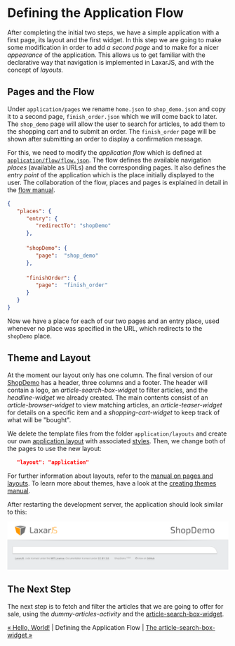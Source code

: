 # Defining the Application Flow

After completing the initial two steps, we have a simple application with a first page, its layout and the first widget.
In this step we are going to make some modification in order to add _a second page_ and to make for a nicer _appearance_ of the application.
This allows us to get familiar with the declarative way that navigation is implemented in LaxarJS, and with the concept of _layouts._


## Pages and the Flow

Under `application/pages` we rename `home.json` to `shop_demo.json` and copy it to a second page, `finish_order.json` which we will come back to later.
The `shop_demo` page will allow the user to search for articles, to add them to the shopping cart and to submit an order.
The `finish_order` page will be shown after submitting an order to display a confirmation message.

For this, we need to modify the *application flow* which is defined at [`application/flow/flow.json`](../../application/flow/flow.json).
The flow defines the available navigation *places* (available as URLs) and the corresponding pages.
It also defines the *entry point* of the application which is the place initially displayed to the user.
The collaboration of the flow, places and pages is explained in detail in the [flow manual](https://github.com/LaxarJS/laxar/blob/master/docs/manuals/flow_and_places.md#flow-and-places).

```json
{
   "places": {
      "entry": {
         "redirectTo": "shopDemo"
      },

      "shopDemo": {
         "page":  "shop_demo"
      },

      "finishOrder": {
         "page":  "finish_order"
      }
   }
}
```

Now we have a place for each of our two pages and an entry place, used whenever no place was specified in the URL, which redirects to the `shopDemo` place.


## Theme and Layout

At the moment our layout only has one column.
The final version of our [ShopDemo](http://laxarjs.github.io/shop-demo/#/shopDemo) has a header, three columns and a footer.
The header will contain a logo, an _article-search-box-widget_ to filter articles, and the _headline-widget_ we already created.
The main contents consist of an _article-browser-widget_ to view matching articles, an _article-teaser-widget_ for details on a specific item and a _shopping-cart-widget_ to keep track of what will be "bought".

We delete the template files from the folder `application/layouts` and create our own [application layout](../../application/layouts/application/default.theme/application.html) with associated [styles](https://github.com/LaxarJS/shop-demo/blob/feature/5-documentation-add-manual-references/application/layouts/application/default.theme/css/application.css).
Then, we change both of the pages to use the new layout:

```json
   "layout": "application"
```

For further information about layouts, refer to the [manual on pages and layouts](https://github.com/LaxarJS/laxar/blob/master/docs/manuals/writing_pages.md#writing-pages).
To learn more about themes, have a look at the [creating themes manual](https://github.com/LaxarJS/laxar/blob/master/docs/manuals/creating_themes.md#creating-themes).

After restarting the development server, the application should look similar to this:

![screenshot after changing the layout](img/screenshot_step3.png)


## The Next Step

The next step is to fetch and filter the articles that we are going to offer for sale, using the *dummy-articles-activity* and the [article-search-box-widget](04_article_search_box_widget.md).

[« Hello, World!](02_hello_world.md) | Defining the Application Flow | [The article-search-box-widget »](04_article_search_box_widget.md)
